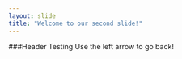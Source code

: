 ```yaml
---
layout: slide
title: "Welcome to our second slide!"
---
```

###Header
Testing
Use the left arrow to go back!
